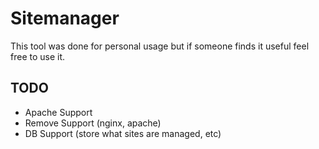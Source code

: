 # Sitemanager 

This tool was done for personal usage but if someone finds it useful feel free to use it.

## TODO
- Apache Support
- Remove Support (nginx, apache)
- DB Support (store what sites are managed, etc)
